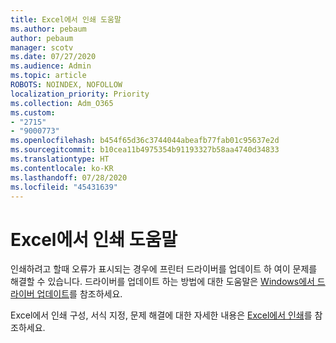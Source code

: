 ```yaml
---
title: Excel에서 인쇄 도움말
ms.author: pebaum
author: pebaum
manager: scotv
ms.date: 07/27/2020
ms.audience: Admin
ms.topic: article
ROBOTS: NOINDEX, NOFOLLOW
localization_priority: Priority
ms.collection: Adm_O365
ms.custom:
- "2715"
- "9000773"
ms.openlocfilehash: b454f65d36c3744044abeafb77fab01c95637e2d
ms.sourcegitcommit: b10cea11b4975354b91193327b58aa4740d34833
ms.translationtype: HT
ms.contentlocale: ko-KR
ms.lasthandoff: 07/28/2020
ms.locfileid: "45431639"
---
```

# <a name="help-with-printing-in-excel"></a>Excel에서 인쇄 도움말

인쇄하려고 할때 오류가 표시되는 경우에 프린터 드라이버를 업데이트 하 여이 문제를 해결할 수 있습니다. 드라이버를 업데이트 하는 방법에 대한 도움말은 [Windows에서 드라이버 업데이트](https://support.microsoft.com/help/4028443/windows-10-update-drivers)를 참조하세요.

Excel에서 인쇄 구성, 서식 지정, 문제 해결에 대한 자세한 내용은 [Excel에서 인쇄](https://support.office.com/client/9785e791-de6f-48dd-9b0d-899d75c33d69)를 참조하세요.